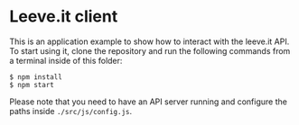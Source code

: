 # Leeve.it client

This is an application example to show how to interact with the leeve.it API. To start using it, clone the repository and run the following commands from a terminal inside of this folder:

```
$ npm install
$ npm start
```

Please note that you need to have an API server running and configure the paths inside `./src/js/config.js`.
